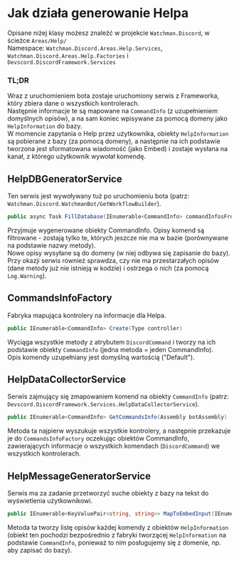 # Jak działa generowanie Helpa  
  
Opisane niżej klasy możesz znaleźć w projekcie `Watchman.Discord`, w ścieżce `Areas/Help/`  
Namespace: `Watchman.Discord.Areas.Help.Services`, `Watchman.Discord.Areas.Help.Factories` i `Devscord.DiscordFramework.Services`  
  
### TL;DR  
  
Wraz z uruchomieniem bota zostaje uruchomiony serwis z Frameworka, który zbiera dane o wszystkich kontrolerach.  
Następnie informacje te są mapowane na `CommandInfo` (z uzupełnieniem domyślnych opisów), a na sam koniec wpisywane za pomocą domeny jako `HelpInformation` do bazy.  
W momencie zapytania o Help przez użytkownika, obiekty `HelpInformation` są pobierane z bazy (za pomocą domeny), a następnie na ich podstawie tworzona jest sformatowana wiadomość (jako Embed) i zostaje wysłana na kanał, z którego użytkownik wywołał komendę.  
  
## HelpDBGeneratorService  
  
Ten serwis jest wywoływany tuż po uruchomieniu bota (patrz:  `Watchman.Discord.WatchmanBot/GetWorkflowBuilder`).  
```csharp
public async Task FillDatabase(IEnumerable<CommandInfo> commandInfosFromAssembly)
```  
Przyjmuje wygenerowane obiekty CommandInfo. Opisy komend są filtrowane - zostają tylko te, których jeszcze nie ma w bazie (porównywane na podstawie nazwy metody).  
Nowe opisy wysyłane są do domeny (w niej odbywa się zapisanie do bazy).  
Przy okazji serwis również sprawdza, czy nie ma przestarzałych opisów (dane metody już nie istnieją w kodzie) i ostrzega o nich (za pomocą `Log.Warning`).  
  
## CommandsInfoFactory  
  
Fabryka mapująca kontrolery na informacje dla Helpa.  
```csharp
public IEnumerable<CommandInfo> Create(Type controller)
```  
Wyciąga wszystkie metody z atrybutem `DiscordCommand` i tworzy na ich podstawie obiekty `CommandInfo` (jedna metoda = jeden CommandInfo).  
Opis komendy uzupełniany jest domyślną wartością ("Default").  
  
## HelpDataCollectorService  
  
Serwis zajmujący się zmapowaniem komend na obiekty `CommandInfo` (patrz: `Devscord.DiscordFramework.Services.HelpDataCollectorService`).  
```csharp
public IEnumerable<CommandInfo> GetCommandsInfo(Assembly botAssembly)
```  
Metoda ta najpierw wyszukuje wszystkie kontrolery, a następnie przekazuje je do `CommandsInfoFactory` oczekując obiektów CommandInfo, zawierających informacje o wszystkich komendach (`DiscordCommand`) we wszystkich kontrolerach.  
  
## HelpMessageGeneratorService  
  
Serwis ma za zadanie przetworzyć suche obiekty z bazy na tekst do wyświetlenia użytkownikowi.  
```csharp
public IEnumerable<KeyValuePair<string, string>> MapToEmbedInput(IEnumerable<HelpInformation> helpInformations)
```  
Metoda ta tworzy listę opisów każdej komendy z obiektów `HelpInformation` (obiekt ten pochodzi bezpośrednio z fabryki tworzącej `HelpInformation` na podstawie `CommandInfo`, ponieważ to nim posługujemy się z domenie, np. aby zapisać do bazy).
